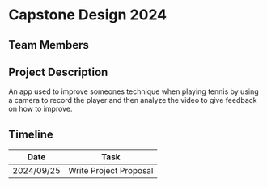 # Capstone Design 2024

## Team Members

## Project Description
An app used to improve someones technique when playing tennis by using a camera to record the player and then analyze the video to give feedback on how to improve.

## Timeline

| Date | Task |
| --- | --- |
| 2024/09/25 | Write Project Proposal |

